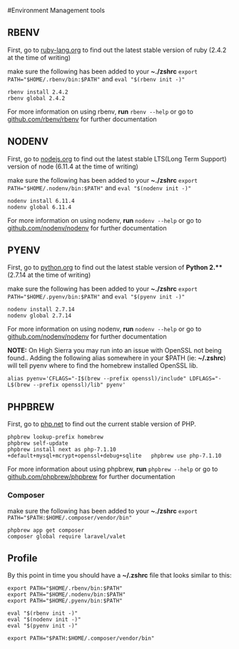 #Environment Management tools

## RBENV

First, go to [ruby-lang.org](https://www.ruby-lang.org/en/downloads/) to find out the latest stable version of ruby (2.4.2 at the time of writing)

make sure the following has been added to your **~./zshrc** `export PATH="$HOME/.rbenv/bin:$PATH"` and `eval "$(rbenv init -)"`


	rbenv install 2.4.2
	rbenv global 2.4.2
	
For more information on using rbenv, **run** `rbenv --help` or go to [github.com/rbenv/rbenv](https://github.com/rbenv/rbenv) for further documentation

## NODENV

First, go to [nodejs.org](https://nodejs.org/en/) to find out the latest stable LTS(Long Term Support) version of node (6.11.4 at the time of writing)

make sure the following has been added to your **~./zshrc** `export PATH="$HOME/.nodenv/bin:$PATH"` and `eval "$(nodenv init -)"`

	nodenv install 6.11.4
	nodenv global 6.11.4
	
For more information on using nodenv, **run** `nodenv --help` or go to [github.com/nodenv/nodenv](https://github.com/nodenv/nodenv) for further documentation

## PYENV

First, go to [python.org](https://www.python.org/downloads/) to find out the latest stable version of **Python 2.\*\*** (2.7.14 at the time of writing)

make sure the following has been added to your **~./zshrc** `export PATH="$HOME/.pyenv/bin:$PATH"` and `eval "$(pyenv init -)"`

	nodenv install 2.7.14
	nodenv global 2.7.14
	
For more information on using nodenv, **run** `nodenv --help` or go to [github.com/nodenv/nodenv](https://github.com/nodenv/nodenv) for further documentation

**NOTE:** On High Sierra you may run into an issue with OpenSSL not being found.. Adding the following alias somewhere in your $PATH (ie: **~/.zshrc**) will tell pyenv where to find the homebrew installed OpenSSL lib.

	alias pyenv='CFLAGS="-I$(brew --prefix openssl)/include" LDFLAGS="-L$(brew --prefix openssl)/lib" pyenv'


## PHPBREW

First, go to [php.net](http://php.net/downloads.php) to find out the current stable version of PHP.

	phpbrew lookup-prefix homebrew
	phpbrew self-update
	phpbrew install next as php-7.1.10 +default+mysql+mcrypt+openssl+debug+sqlite	phpbrew use php-7.1.10
	
For more information about using phpbrew, **run** `phpbrew --help` or go to [github.com/phpbrew/phpbrew](https://github.com/phpbrew/phpbrew) for further documentation

### Composer

make sure the following has been added to your **~./zshrc** `export PATH="$PATH:$HOME/.composer/vendor/bin"`

	phpbrew app get composer
	composer global require laravel/valet

## Profile
By this point in time you should have a **~/.zshrc** file that looks similar to this:

	export PATH="$HOME/.rbenv/bin:$PATH"
	export PATH="$HOME/.nodenv/bin:$PATH"
	export PATH="$HOME/.pyenv/bin:$PATH"
	
	eval "$(rbenv init -)"
	eval "$(nodenv init -)"
	eval "$(pyenv init -)"
		
	export PATH="$PATH:$HOME/.composer/vendor/bin"
	
	